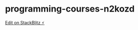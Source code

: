 # programming-courses-n2kozd

[Edit on StackBlitz ⚡️](https://stackblitz.com/edit/programming-courses-n2kozd)